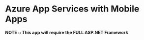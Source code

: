 # Azure App Services with Mobile Apps

**NOTE :: This app will require the FULL ASP.NET Framework**  